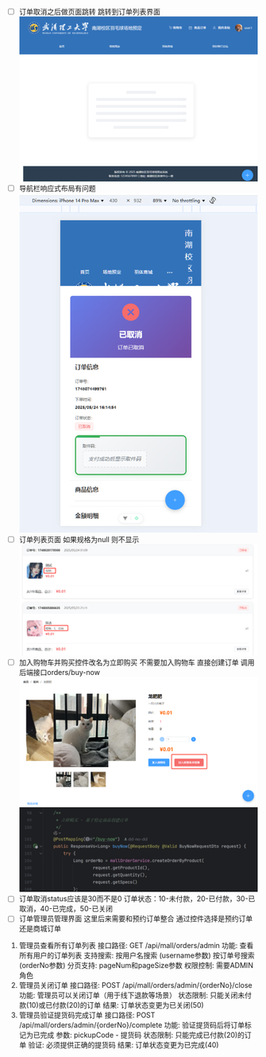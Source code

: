 - [ ] 订单取消之后做页面跳转 跳转到订单列表界面
![alt text](image.png)
- [ ] 导航栏响应式布局有问题
![alt text](image-1.png)
- [ ] 订单列表页面 如果规格为null 则不显示
![alt text](image-2.png)
- [ ] 加入购物车并购买控件改名为立即购买
不需要加入购物车 直接创建订单
调用后端接口orders/buy-now
![alt text](image-3.png)
![alt text](image-4.png)
- [ ] 订单取消status应该是30而不是0
订单状态：10-未付款，20-已付款，30-已取消，40-已完成，50-已关闭
- [ ] 订单管理员管理界面 这里后来需要和预约订单整合 通过控件选择是预约订单还是商城订单
1. 管理员查看所有订单列表
接口路径: GET /api/mall/orders/admin
功能: 查看所有用户的订单列表
支持搜索:
按用户名搜索 (username参数)
按订单号搜索 (orderNo参数)
分页支持: pageNum和pageSize参数
权限控制: 需要ADMIN角色
2. 管理员关闭订单
接口路径: POST /api/mall/orders/admin/{orderNo}/close
功能: 管理员可以关闭订单（用于线下退款等场景）
状态限制: 只能关闭未付款(10)或已付款(20)的订单
结果: 订单状态变更为已关闭(50)
3. 管理员验证提货码完成订单
接口路径: POST /api/mall/orders/admin/{orderNo}/complete
功能: 验证提货码后将订单标记为已完成
参数: pickupCode - 提货码
状态限制: 只能完成已付款(20)的订单
验证: 必须提供正确的提货码
结果: 订单状态变更为已完成(40)